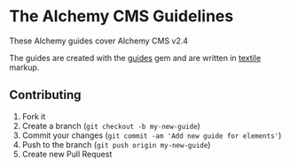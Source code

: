 The Alchemy CMS Guidelines
==========================

These Alchemy guides cover Alchemy CMS v2.4

The guides are created with the [guides](https://github.com/wycats/guides) gem and are written in [textile](http://redcloth.org/textile) markup.

## Contributing

1. Fork it
2. Create a branch (`git checkout -b my-new-guide`)
3. Commit your changes (`git commit -am 'Add new guide for elements'`)
4. Push to the branch (`git push origin my-new-guide`)
5. Create new Pull Request
